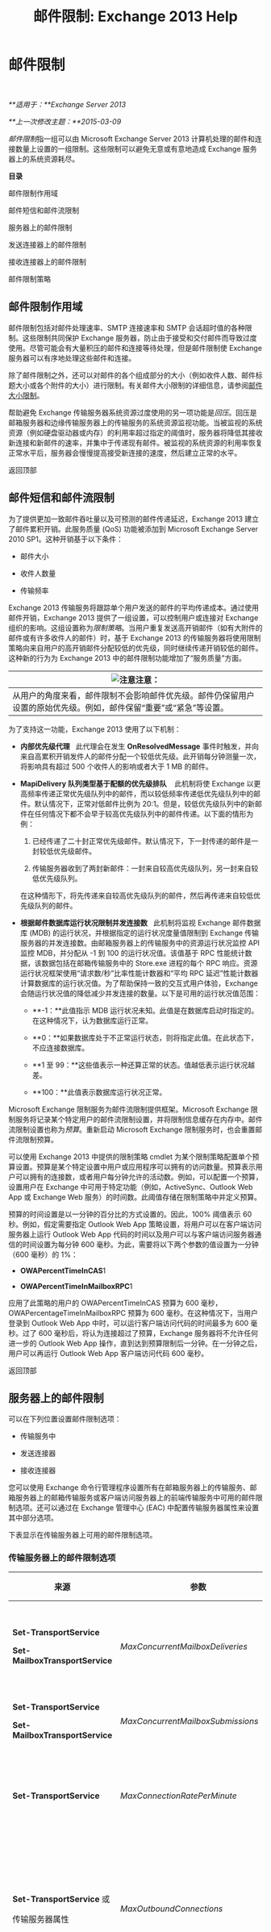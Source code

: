 ﻿---
title: '邮件限制: Exchange 2013 Help'
TOCTitle: 邮件限制
ms:assetid: fba87902-2a79-42ac-b394-46a9016f667e
ms:mtpsurl: https://technet.microsoft.com/zh-cn/library/Bb232205(v=EXCHG.150)
ms:contentKeyID: 50492037
ms.date: 01/11/2018
mtps_version: v=EXCHG.150
ms.translationtype: HT
---

# 邮件限制

 

_**适用于：**Exchange Server 2013_

_**上一次修改主题：**2015-03-09_

*邮件限制*指一组可以由 Microsoft Exchange Server 2013 计算机处理的邮件和连接数量上设置的一组限制。这些限制可以避免无意或有意地造成 Exchange 服务器上的系统资源耗尽。

**目录**

邮件限制作用域

邮件短信和邮件流限制

服务器上的邮件限制

发送连接器上的邮件限制

接收连接器上的邮件限制

邮件限制策略

## 邮件限制作用域

邮件限制包括对邮件处理速率、SMTP 连接速率和 SMTP 会话超时值的各种限制。这些限制共同保护 Exchange 服务器，防止由于接受和交付邮件而导致过度使用。尽管可能会有大量积压的邮件和连接等待处理，但是邮件限制使 Exchange 服务器可以有序地处理这些邮件和连接。

除了邮件限制之外，还可以对邮件的各个组成部分的大小（例如收件人数、邮件标题大小或各个附件的大小）进行限制。有关邮件大小限制的详细信息，请参阅[邮件大小限制](message-size-limits-exchange-2013-help.md)。

帮助避免 Exchange 传输服务器系统资源过度使用的另一项功能是*回压*。回压是邮箱服务器和边缘传输服务器上的传输服务的系统资源监视功能。当被监视的系统资源（例如硬盘驱动器或内存）的利用率超过指定的阈值时，服务器将降低其接收新连接和新邮件的速率，并集中于传递现有邮件。被监视的系统资源的利用率恢复正常水平后，服务器会慢慢提高接受新连接的速度，然后建立正常的水平。

返回顶部

## 邮件短信和邮件流限制

为了提供更加一致邮件吞吐量以及可预测的邮件传递延迟，Exchange 2013 建立了邮件累积开销。此服务质量 (QoS) 功能被添加到 Microsoft Exchange Server 2010 SP1。这种开销基于以下条件：

  - 邮件大小

  - 收件人数量

  - 传输频率

Exchange 2013 传输服务将跟踪单个用户发送的邮件的平均传递成本。通过使用邮件开销，Exchange 2013 提供了一组设置，可以控制用户或连接对 Exchange 组织的影响。这组设置称为*限制策略*。当用户重复发送高开销邮件（如有大附件的邮件或有许多收件人的邮件）时，基于 Exchange 2013 的传输服务器将使用限制策略向来自用户的高开销邮件分配较低的优先级，同时继续传递开销较低的邮件。这种新的行为为 Exchange 2013 中的邮件限制功能增加了“服务质量”方面。

<table>
<thead>
<tr class="header">
<th><img src="images/Bb124558.note(EXCHG.150).gif" title="注意" alt="注意" />注意：</th>
</tr>
</thead>
<tbody>
<tr class="odd">
<td>从用户的角度来看，邮件限制不会影响邮件优先级。邮件仍保留用户设置的原始优先级。例如，邮件保留“重要”或“紧急”等设置。</td>
</tr>
</tbody>
</table>


为了支持这一功能，Exchange 2013 使用了以下机制：

  - **内部优先级代理**   此代理会在发生 **OnResolvedMessage** 事件时触发，并向来自高累积开销发件人的邮件分配一个较低优先级。此开销每分钟测量一次，将影响具有超过 500 个收件人的影响或者大于 1 MB 的邮件。

  - **MapiDelivery 队列类型基于配额的优先级排队**    此机制将使 Exchange 以更高频率传递正常优先级队列中的邮件，而以较低频率传递低优先级队列中的邮件。默认情况下，正常对低邮件比例为 20:1。但是，较低优先级队列中的新邮件在任何情况下都不会早于较高优先级队列中的邮件传递。以下面的情形为例：
    
    1.  已经传递了二十封正常优先级邮件。默认情况下，下一封传递的邮件是一封较低优先级邮件。
    
    2.  传输服务器收到了两封新邮件：一封来自较高优先级队列，另一封来自较低优先级队列。
    
    在这种情形下，将先传递来自较高优先级队列的邮件，然后再传递来自较低优先级队列的邮件。

  - **根据邮件数据库运行状况限制并发连接数**   此机制将监视 Exchange 邮件数据库 (MDB) 的运行状况，并根据指定的运行状况度量值限制到 Exchange 传输服务器的并发连接数。由邮箱服务器上的传输服务中的资源运行状况监控 API 监控 MDB，并分配从 -1 到 100 的运行状况值。该值基于 RPC 性能统计数据，该数据包括在邮箱传输服务中的 Store.exe 进程的每个 RPC 响应。资源运行状况框架使用“请求数/秒”比率性能计数器和“平均 RPC 延迟”性能计数器计算数据库的运行状况值。为了帮助保持一致的交互式用户体验，Exchange 会随运行状况值的降低减少并发连接的数量。以下是可用的运行状况值范围：
    
      - **-1：**此值指示 MDB 运行状况未知。此值是在数据库启动时指定的。在这种情况下，认为数据库运行正常。
    
      - **0：**如果数据库处于不正常运行状态，则将指定此值。在此状态下，不应连接数据库。
    
      - **1 至 99：**这些值表示一种还算正常的状态。值越低表示运行状况越差。
    
      - **100：**此值表示数据库运行状况正常。

Microsoft Exchange 限制服务为邮件流限制提供框架。Microsoft Exchange 限制服务将记录某个特定用户的邮件流限制设置，并将限制信息缓存在内存中。邮件流限制设置也称为*预算*。重新启动 Microsoft Exchange 限制服务时，也会重置邮件流限制预算。

可以使用 Exchange 2013 中提供的限制策略 cmdlet 为某个限制策略配置单个预算设置。预算是某个特定设置中用户或应用程序可以拥有的访问数量。预算表示用户可以拥有的连接数，或者用户每分钟允许的活动数。例如，可以配置一个预算，设置用户在 Exchange 中可用于特定功能（例如，ActiveSync、Outlook Web App 或 Exchange Web 服务）的时间数。此阈值存储在限制策略中并定义预算。

预算的时间设置是以一分钟的百分比的方式设置的。因此，100% 阈值表示 60 秒。例如，假定需要指定 Outlook Web App 策略设置，将用户可以在客户端访问服务器上运行 Outlook Web App 代码的时间以及用户可以与客户端访问服务器通信的时间设置为每分钟 600 毫秒。为此，需要将以下两个参数的值设置为一分钟（600 毫秒）的 1%：

  - **OWAPercentTimeInCAS**1

  - **OWAPercentTimeInMailboxRPC**1

应用了此策略的用户的 OWAPercentTimeInCAS 预算为 600 毫秒，OWAPercentageTimeInMailboxRPC 预算为 600 毫秒。在这种情况下，当用户登录到 Outlook Web App 中时，可以运行客户端访问代码的时间最多为 600 毫秒。过了 600 毫秒后，将认为连接超过了预算，Exchange 服务器将不允许任何进一步的 Outlook Web App 操作，直到达到预算限制后一分钟。在一分钟之后，用户可以再运行 Outlook Web App 客户端访问代码 600 毫秒。

返回顶部

## 服务器上的邮件限制

可以在下列位置设置邮件限制选项：

  - 传输服务中

  - 发送连接器

  - 接收连接器

您可以使用 Exchange 命令行管理程序设置所有在邮箱服务器上的传输服务、邮箱服务器上的邮箱传输服务或客户端访问服务器上的前端传输服务中可用的邮件限制选项。还可以通过在 Exchange 管理中心 (EAC) 中配置传输服务器属性来设置其中部分选项。

下表显示在传输服务器上可用的邮件限制选项。

### 传输服务器上的邮件限制选项

<table>
<colgroup>
<col style="width: 25%" />
<col style="width: 25%" />
<col style="width: 25%" />
<col style="width: 25%" />
</colgroup>
<thead>
<tr class="header">
<th>来源</th>
<th>参数</th>
<th>默认值</th>
<th>说明</th>
</tr>
</thead>
<tbody>
<tr class="odd">
<td><p><strong>Set-TransportService</strong></p>
<p><strong>Set-MailboxTransportService</strong></p></td>
<td><p><em>MaxConcurrentMailboxDeliveries</em></p></td>
<td><p>20</p></td>
<td><p>此参数指定将邮件传递给邮箱时，传输服务可以打开的最大传递线程数。此参数的有效输入范围是 1 到 256。建议您不要修改默认值，除非 Microsoft Customer 服务和支持人员建议您这样做。</p></td>
</tr>
<tr class="even">
<td><p><strong>Set-TransportService</strong></p>
<p><strong>Set-MailboxTransportService</strong></p></td>
<td><p><em>MaxConcurrentMailboxSubmissions</em></p></td>
<td><p>20</p></td>
<td><p>此参数指定从邮箱发送邮件时，传输服务可以打开的最大提交线程数。此参数的有效输入范围是 1 到 256。</p></td>
</tr>
<tr class="odd">
<td><p><strong>Set-TransportService</strong></p></td>
<td><p><em>MaxConnectionRatePerMinute</em></p></td>
<td><p>1200</p></td>
<td><p>此参数指定允许对传输服务打开连接的最大速率。如果同时有许多连接尝试访问传输服务，<em>MaxConnectionRatePerMinute</em> 参数将限制打开连接的速率，以免服务器的资源负荷过重。</p></td>
</tr>
<tr class="even">
<td><p><strong>Set-TransportService</strong> 或</p>
<p>传输服务器属性</p></td>
<td><p><em>MaxOutboundConnections</em></p></td>
<td><p>1000</p></td>
<td><p>此参数指定可以同时打开的最大出站连接数。如果输入值 <code>unlimited</code>，则不限制出站连接数。此参数的值必须大于或等于 <em>MaxPerDomainOutboundConnections</em> 参数的值。</p>
<p>还可使用“服务器” &gt; “服务器” &gt; “属性” &gt; “传输限制” &gt; “出站连接限制”中的 EAC 配置该值。</p></td>
</tr>
<tr class="odd">
<td><p><strong>Set-TransportService</strong> 或</p>
<p>传输服务器属性</p></td>
<td><p><em>MaxPerDomainOutboundConnections</em></p></td>
<td><p>20</p></td>
<td><p>此参数指定任何一个域的最大并发连接数。如果输入值 <code>unlimited</code>，则不限制每个域的出站连接数。此参数的值必须大于或等于 <em>MaxOutboundConnections</em> 参数的值。</p>
<p>还可使用“服务器” &gt; “服务器” &gt; “属性” &gt; “传输限制” &gt; “出站连接限制”中的 EAC 配置该值。</p></td>
</tr>
<tr class="even">
<td><p><strong>Set-TransportService</strong></p></td>
<td><p><em>PickupDirectoryMaxMessagesPerMinute</em></p></td>
<td><p>100</p></td>
<td><p>此参数指定分拣目录和重播目录每分钟处理的最大邮件数。每个目录都能够以此参数指定的速率独立处理邮件文件。</p></td>
</tr>
</tbody>
</table>


返回顶部

## 发送连接器上的邮件限制

下表显示发送连接器上可用的邮件限制选项。需要使用 Exchange 命令行管理程序配置此选项。

### 发送连接器上的可用邮件限制选项

<table>
<colgroup>
<col style="width: 25%" />
<col style="width: 25%" />
<col style="width: 25%" />
<col style="width: 25%" />
</colgroup>
<thead>
<tr class="header">
<th>来源</th>
<th>参数</th>
<th>默认值</th>
<th>描述</th>
</tr>
</thead>
<tbody>
<tr class="odd">
<td><p><strong>Set-SendConnector</strong></p></td>
<td><p><em>ConnectionInactivityTimeOut</em></p></td>
<td><p>10 分钟</p></td>
<td><p>此参数指定在关闭连接之前，已打开的、与目标邮件传递服务器的 SMTP 连接可以保持空闲的最长时间。</p></td>
</tr>
</tbody>
</table>


返回顶部

## 接收连接器上的邮件限制

下表显示在邮箱服务器或边缘传输服务器上的传输服务中配置的接收连接器上可用的邮件限制选项。需要使用 Exchange 命令行管理程序配置这些选项。

### 接收连接器上的可用邮件限制选项

<table>
<colgroup>
<col style="width: 25%" />
<col style="width: 25%" />
<col style="width: 25%" />
<col style="width: 25%" />
</colgroup>
<thead>
<tr class="header">
<th>来源</th>
<th>参数</th>
<th>默认值</th>
<th>描述</th>
</tr>
</thead>
<tbody>
<tr class="odd">
<td><p><strong>Set-ReceiveConnector</strong></p></td>
<td><p><em>ConnectionInactivityTimeOut</em></p></td>
<td><p>在邮箱服务器上的传输服务 5 分钟</p>
<p>在客户端访问服务器上的前端传输服务 5 分钟。</p>
<p>在边缘传输服务器上 1 分钟。</p></td>
<td><p>此参数指定在关闭连接之前，已打开的、与源邮件传递服务器的 SMTP 连接可以保持空闲的最长时间。该参数的值必须小于 <em>ConnectionTimeout</em> 参数指定的值。</p></td>
</tr>
<tr class="even">
<td><p><strong>Set-ReceiveConnector</strong></p></td>
<td><p><em>ConnectionTimeOut</em></p></td>
<td><p>在邮箱服务器上的传输服务 10 分钟</p>
<p>在客户端访问服务器上的前端传输服务 10 分钟。</p>
<p>在边缘传输服务器上 5 分钟。</p></td>
<td><p>此参数指定与源邮件传递服务器的 SMTP 连接可以保持打开状态的最长时间（即使源邮件传递服务器正在传输数据）。该参数的值必须大于 <em>ConnectionInactivityTimeout</em> 参数指定的值。</p></td>
</tr>
<tr class="odd">
<td><p><strong>Set-ReceiveConnector</strong></p></td>
<td><p><em>MaxInboundConnection</em></p></td>
<td><p>5000</p></td>
<td><p>此参数指定此接收连接器允许同时建立的最大入站 SMTP 连接数。</p></td>
</tr>
<tr class="even">
<td><p><strong>Set-ReceiveConnector</strong></p></td>
<td><p><em>MaxInboundConnectionPercentagePerSource</em></p></td>
<td><p>100 % 在邮箱服务器上的传输服务中的默认接收连接器</p>
<p>2 % 在邮箱服务器上的传输服务器、客户端访问服务器上的前端传输服务中的其他接收连接器。</p></td>
<td><p>此参数指定接收连接器允许同时从单个源邮件传递服务器建立的最大 SMTP 连接数。该值以接收连接器上的可用剩余连接百分比表示。接收连接器允许的最大连接数通过 <em>MaxInboundConnection</em> 参数定义。</p></td>
</tr>
<tr class="odd">
<td><p><strong>Set-ReceiveConnector</strong></p></td>
<td><p><em>MaxInboundConnectionPerSource</em></p></td>
<td><p>unlimited 在邮箱服务器上的传输服务中的默认接收连接器</p>
<p>20 在邮箱服务器上的传输服务器、客户端访问服务器上的前端传输服务中的其他接收连接器。</p></td>
<td><p>此参数指定接收连接器允许同时从单个源邮件传递服务器建立的最大 SMTP 连接数。</p></td>
</tr>
<tr class="even">
<td><p><strong>Set-ReceiveConnector</strong></p></td>
<td><p><em>MaxProtocolErrors</em></p></td>
<td><p>5</p></td>
<td><p>此参数指定在接收连接器断开与源邮件传递服务器的连接之前，接收连接器允许出现的最大 SMTP 协议错误数。</p></td>
</tr>
<tr class="odd">
<td><p><strong>Set-ReceiveConnector</strong></p></td>
<td><p><em>TarpitInterval</em></p></td>
<td><p>5 秒</p></td>
<td><p>此参数指定<em>缓送技术</em>中使用的延迟。缓送技术是针对表明存在帐户搜集攻击或其他不受欢迎的邮件的特定 SMTP 通信模式，人为延迟 SMTP 响应的一种方法。<em>帐户搜集攻击</em>尝试从特定组织收集有效的电子邮件地址，作为商业垃圾邮件的目标。</p>
<p><em>TarpitInterval</em> 参数指定的延迟只适用于匿名连接。</p></td>
</tr>
</tbody>
</table>


返回顶部

## 邮件限制策略

在 Exchange 2013 中，每个邮箱都具有 *ThrottlingPolicy* 设置。此设置的默认值为空 (`$null`)。您可以在 **Set-Mailbox** cmdlet 上使用 *ThrottlingPolicy* 参数为邮箱配置限制策略。

对于连接到 Exchange 的用户，可以使用默认限制策略来提供默认的预算配置设置。若要为一个或多个用户配置自定义预算设置，需要创建一个新的限制策略。然后，将该策略应用于相应的用户或组。

<table>
<thead>
<tr class="header">
<th><img src="images/Bb124558.important(EXCHG.150).gif" title="重要说明" alt="重要说明" />重要说明：</th>
</tr>
</thead>
<tbody>
<tr class="odd">
<td>建议不要修改默认限制策略。</td>
</tr>
</tbody>
</table>


可以在 Exchange 命令行管理程序中设置邮箱服务器上的所有可用邮件限制选项。以下 cmdlet 可用于管理限制策略：

  - **Get-ThrottlingPolicy**

  - **Remove-ThrottlingPolicy**

  - **New-ThrottlingPolicy**

  - **Set-ThrottlingPolicy**

可以使用 **New-ThrottlingPolicy** 和 **Set-ThrottlingPolicy** cmdlet 配置用户可通过特定连接或在特定时间内对 Exchange 执行的活动数量。这些设置形成了用户的预算。可以建立限制策略来控制对以下 Exchange 功能的访问：

  - Exchange ActiveSync

  - Exchange Web 服务 (Exchange Web Services)

  - Outlook Web App

  - 统一消息

  - IMAP4

  - POP3

  - Outlook 客户端连接（MAPI 或 RPC 连接）

  - 邮件流设置

  - PowerShell 命令

  - CPU 使用情况

返回顶部


